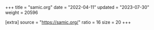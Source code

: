 +++
title = "samic.org"
date = "2022-04-11"
updated = "2023-07-30"
weight = 20596

[extra]
source = "https://samic.org/"
ratio = 16
size = 20
+++
